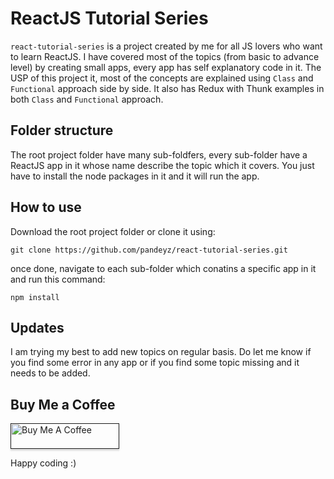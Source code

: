 ReactJS Tutorial Series
=======================

`react-tutorial-series` is a project created by me for all JS lovers who want to learn ReactJS. I have covered most of the topics (from basic to advance level) by creating small apps, every app has self explanatory code in it. The USP of this project it, most of the concepts are explained using `Class` and `Functional` approach side by side. It also has Redux with Thunk examples in both `Class` and `Functional` approach.

Folder structure
----------------
The root project folder have many sub-foldfers, every sub-folder have a ReactJS app in it whose name describe the topic which it covers. You just have to install the node packages in it and it will run the app.


How to use
----------

Download the root project folder or clone it using:

`git clone https://github.com/pandeyz/react-tutorial-series.git`

once done, navigate to each sub-folder which conatins a specific app in it and run this command:

`npm install`


Updates
-------

I am trying my best to add new topics on regular basis. Do let me know if you find some error in any app or if you find some topic missing and it needs to be added.

Buy Me a Coffee
---------------

<a href="" target="_blank"><img src="https://www.buymeacoffee.com/assets/img/custom_images/orange_img.png" alt="Buy Me A Coffee" style="height: 41px !important;width: 174px !important;box-shadow: 0px 3px 2px 0px rgba(190, 190, 190, 0.5) !important;-webkit-box-shadow: 0px 3px 2px 0px rgba(190, 190, 190, 0.5) !important;" ></a>

Happy coding :)